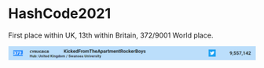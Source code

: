 # HashCode2021
First place within UK, 13th within Britain, 372/9001 World place.

![Place screen](HashCode%20screeshot.PNG)
